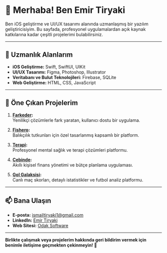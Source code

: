 # 👋 Merhaba! Ben Emir Tiryaki  

Ben iOS geliştirme ve UI/UX tasarımı alanında uzmanlaşmış bir yazılım geliştiricisiyim. Bu sayfada, profesyonel uygulamalardan açık kaynak katkılarına kadar çeşitli projelerimi bulabilirsiniz.

---

## 🚀 Uzmanlık Alanlarım  
- **iOS Geliştirme:** Swift, SwiftUI, UIKit  
- **UI/UX Tasarımı:** Figma, Photoshop, Illustrator  
- **Veritabanı ve Bulut Teknolojileri:** Firebase, SQLite  
- **Web Geliştirme:** HTML, CSS, JavaScript  

---

## 🌟 Öne Çıkan Projelerim  

1. **[Farkeder](http://odaksoftware.com/farkeder/):**  
   Yenilikçi çözümlerle fark yaratan, kullanıcı dostu bir uygulama.  

2. **[Fishero](http://odaksoftware.com/fishero/):**  
   Balıkçılık tutkunları için özel tasarlanmış kapsamlı bir platform.  

3. **[Terapi](http://odaksoftware.com/terapi/):**  
   Profesyonel mental sağlık ve terapi çözümleri platformu.  

4. **[Cebinde](http://odaksoftware.com/cebinde/):**  
   Akıllı kişisel finans yönetimi ve bütçe planlama uygulaması.  

5. **[Gol Galaksisi](http://odaksoftware.com/footbal/):**  
   Canlı maç skorları, detaylı istatistikler ve futbol analiz platformu.  

---

## 📫 Bana Ulaşın  
- **E-posta:** ismailtiryaki1@gmail.com  
- **LinkedIn:** [Emir Tiryaki](https://www.linkedin.com/in/emir-tiryaki-784b8118a/)  
- **Web Sitesi:** [Odak Software](https://odaksoftware.com)  

---

**Birlikte çalışmak veya projelerim hakkında geri bildirim vermek için benimle iletişime geçmekten çekinmeyin! 🌟**
